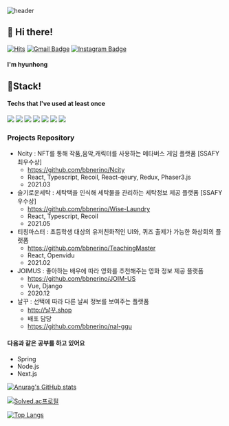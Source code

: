 ![header](https://capsule-render.vercel.app/api?type=wave&color=auto&customeColorList=17&height=300&section=header&text=임현홍%27s%20Github&fontSize=90)
## 👋 Hi there! 
[![Hits](https://hits.seeyoufarm.com/api/count/incr/badge.svg?url=https%3A%2F%2Fgithub.com%2Fbbnerino&count_bg=%2379C83D&title_bg=%23555555&icon=&icon_color=%23E7E7E7&title=hits&edge_flat=false)](https://hits.seeyoufarm.com)
[![Gmail Badge](https://img.shields.io/badge/Gmail-D14836?style=flat&logo=Gmail&logoColor=white)](mailto:bbnerino@gmail.com)
[![Instagram Badge](https://img.shields.io/badge/hihyunhong-E4405F?style=flat&logo=Instagram&logoColor=white)](https://www.instagram.com/hi_h_hong)
#### I'm hyunhong 


## 🔧Stack!

#### Techs that I've used at least once
<img src="https://img.shields.io/badge/Python-3766AB?style=flat-square&logo=Python&logoColor=white"/></a>
<img src="https://img.shields.io/badge/HTML5-E34F26?style=flat-square&logo=HTML5&logoColor=green"/>
<img src="https://img.shields.io/badge/CSS3-1572B6?style=flat-square&logo=HTML5&logoColor=BLUE"/>
<img src="https://img.shields.io/badge/JavaScript-F7DF1E?style=flat-square&logo=JavaScript&logoColor=white"/></a>
<img src="https://img.shields.io/badge/Vue.js-4FC08D?style=flat-square&logo=Vue.js&logoColor=white"/></a>
<img src="https://img.shields.io/badge/React-61DAFB?style=flat-square&logo=React&logoColor=white"/></a>
<img src="https://img.shields.io/badge/Django-092E20?style=flat-square&logo=Django&logoColor=white"/></a>


### Projects Repository
- Ncity : NFT를 통해 작품,음악,캐릭터를 사용하는 메타버스 게임 플랫폼 [SSAFY 최우수상]
  - https://github.com/bbnerino/Ncity
  - React, Typescript, Recoil, React-qeury, Redux, Phaser3.js
  - 2021.03
- 슬기로운세탁 : 세탁택을 인식해 세탁물을 관리하는 세탁정보 제공 플랫폼 [SSAFY 우수상]
  - https://github.com/bbnerino/Wise-Laundry 
  - React, Typescript, Recoil
  - 2021.05 
- 티칭마스터 : 초등학생 대상의 유저친화적인 UI와, 퀴즈 출제가 가능한 화상회의 플랫폼 
  - https://github.com/bbnerino/TeachingMaster
  - React, Openvidu
  - 2021.02
- JOIMUS : 좋아하는 배우에 따라 영화를 추천해주는 영화 정보 제공 플랫폼
  - https://github.com/bbnerino/JOIM-US
  - Vue, Django
  - 2020.12
- 날꾸 : 선택에 따라 다른 날씨 정보를 보여주는 플랫폼 
  - http://날꾸.shop
  - 배포 담당
  - https://github.com/bbnerino/nal-ggu
  
#### 다음과 같은 공부를 하고 있어요 
- Spring 
- Node.js 
- Next.js


[![Anurag's GitHub stats](https://github-readme-stats.vercel.app/api?username=bbnerino&show_icons=true&theme=buefy)](https://github.com/anuraghazra/github-readme-stats)

[![Solved.ac프로필](http://mazassumnida.wtf/api/v2/generate_badge?boj=bbnerino)](https://solved.ac/bbnerino)   

[![Top Langs](https://github-readme-stats.vercel.app/api/top-langs/?username=bbnerino&layout=compact)](https://github.com/anuraghazra/github-readme-stats)
